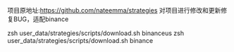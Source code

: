 项目原地址:https://github.com/nateemma/strategies
对项目进行修改和更新修复BUG，适配binance


zsh user_data/strategies/scripts/download.sh binanceus
zsh user_data/strategies/scripts/download.sh binance
